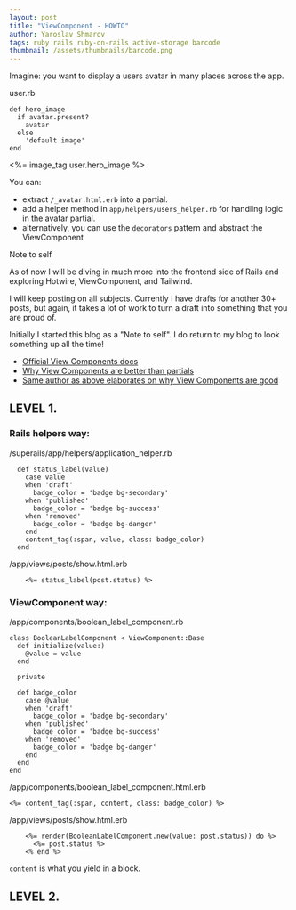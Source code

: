 ```yaml
---
layout: post
title: "ViewComponent - HOWTO"
author: Yaroslav Shmarov
tags: ruby rails ruby-on-rails active-storage barcode
thumbnail: /assets/thumbnails/barcode.png
---
```


Imagine: you want to display a users avatar in many places across the app.

user.rb
```
def hero_image
  if avatar.present?
    avatar
  else
    'default image'
end
```

<%= image_tag user.hero_image %>

You can:
* extract `/_avatar.html.erb` into a partial.
* add a helper method in `app/helpers/users_helper.rb` for handling logic in the avatar partial.
* alternatively, you can use the `decorators` pattern and abstract the 
ViewComponent

Note to self

As of now I will be diving in much more into the frontend side of Rails and exploring Hotwire, ViewComponent, and Tailwind.

I will keep posting on all subjects.
Currently I have drafts for another 30+ posts, but again, it takes a lot of work to turn a draft into something that you are proud of.

Initially I started this blog as a "Note to self". I do return to my blog to look something up all the time!


* [Official View Components docs](https://viewcomponent.org/guide/getting-started.html)
* [Why View Components are better than partials](https://teamhq.app/blog/tech/17-how-rendering-partials-can-slow-your-rails-app-to-a-crawl)
* [Same author as above elaborates on why View Components are good](https://teamhq.app/blog/tech/15-introducing-viewcomponent-the-next-level-in-rails-views)


## LEVEL 1.

### Rails helpers way:

/superails/app/helpers/application_helper.rb
```
  def status_label(value)
    case value
    when 'draft'
      badge_color = 'badge bg-secondary'
    when 'published'
      badge_color = 'badge bg-success'
    when 'removed'
      badge_color = 'badge bg-danger'
    end
    content_tag(:span, value, class: badge_color)
  end
```

/app/views/posts/show.html.erb
```
    <%= status_label(post.status) %>
```

### ViewComponent way:

/app/components/boolean_label_component.rb
```
class BooleanLabelComponent < ViewComponent::Base
  def initialize(value:)
    @value = value
  end

  private

  def badge_color
    case @value
    when 'draft'
      badge_color = 'badge bg-secondary'
    when 'published'
      badge_color = 'badge bg-success'
    when 'removed'
      badge_color = 'badge bg-danger'
    end
  end
end
```

/app/components/boolean_label_component.html.erb
```
<%= content_tag(:span, content, class: badge_color) %>
```

/app/views/posts/show.html.erb
```
    <%= render(BooleanLabelComponent.new(value: post.status)) do %>
      <%= post.status %>
    <% end %>
```

`content` is what you yield in a block.

## LEVEL 2.


